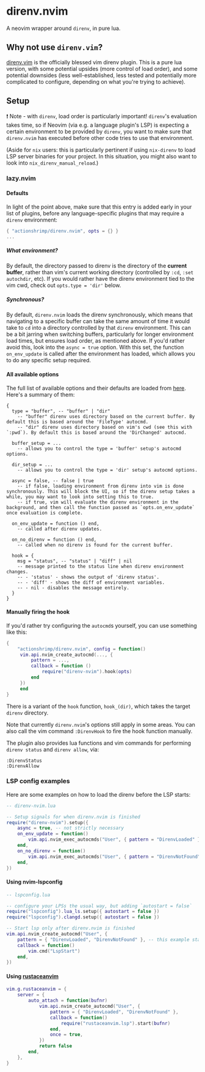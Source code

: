 # direnv.nvim

A neovim wrapper around `direnv`, in pure lua.

## Why not use `direnv.vim`?

[direnv.vim](https://github.com/direnv/direnv.vim) is the officially blessed vim direnv plugin. This is a pure lua version, with some potential upsides (more control of load order), and some potential downsides (less well-established, less tested and potentially more complicated to configure, depending on what you're trying to achieve).

## Setup

:exclamation: Note - with `direnv`, load order is particularly important! `direnv`'s evaluation takes time, so if Neovim (via e.g. a language plugin's LSP) is expecting a certain environment to be provided by `direnv`, you want to make sure that `direnv.nvim` has executed before other code tries to use that environment.

(Aside for `nix` users: this is particularly pertinent if using `nix-direnv` to load LSP server binaries for your project. In this situation, you might also want to look into `nix_direnv_manual_reload`.)

### lazy.nvim

#### Defaults

In light of the point above, make sure that this entry is added early in your list of plugins, before any language-specific plugins that may require a `direnv` environment:

```lua
{ "actionshrimp/direnv.nvim", opts = {} }
...
```

##### What environment?

By default, the directory passed to direnv is the directory of the __current buffer__, rather than vim's current working directory (controlled by `:cd`, `:set autochdir`, etc). If you would rather have the direnv environment tied to the vim cwd, check out `opts.type = 'dir'` below.

##### Synchronous?

By default, `direnv.nvim` loads the direnv synchronously, which means that navigating to a specific buffer can take the same amount of time it would take to `cd` into a directory controlled by that `direnv` environment. This can be a bit jarring when switching buffers, particularly for longer environment load times, but ensures load order, as mentioned above. If you'd rather avoid this, look into the `async = true` option. With this set, the function `on_env_update` is called after the environment has loaded, which allows you to do any specific setup required.

#### All available options

The full list of available options and their defaults are loaded from [here](./lua/direnv-nvim/opts.lua). Here's a summary of them:

```
{
  type = "buffer", -- "buffer" | "dir"
    -- "buffer" direnv uses directory based on the current buffer. By default this is based around the 'FileType' autocmd.
    -- "dir" direnv uses directory based on vim's cwd (see this with `:pwd`). By default this is based around the 'DirChanged' autocmd.

  buffer_setup = ...
    -- allows you to control the type = 'buffer' setup's autocmd options.

  dir_setup = ...
    -- allows you to control the type = 'dir' setup's autocmd options.

  async = false, -- false | true
    -- if false, loading environment from direnv into vim is done synchronously. This will block the UI, so if the direnv setup takes a while, you may want to look into setting this to true.
    -- if true, vim will evaluate the direnv environment in the background, and then call the function passed as `opts.on_env_update` once evaluation is complete.

  on_env_update = function () end,
    -- called after direnv updates.

  on_no_direnv = function () end,
    -- called when no direnv is found for the current buffer.

  hook = {
    msg = "status", -- "status" | "diff" | nil
    -- message printed to the status line when direnv environment changes.
    -- - 'status' - shows the output of 'direnv status'.
    -- - 'diff' - shows the diff of environment variables.
    -- - nil - disables the message entirely.
  }
}
```

#### Manually firing the hook

If you'd rather try configuring the `autocmd`s yourself, you can use something like this:

```lua
{
    "actionshrimp/direnv.nvim", config = function() 
     vim.api.nvim_create_autocmd(..., {
         pattern = ...,
         callback = function ()
             require("direnv-nvim").hook(opts)
         end
     })
     end
}
```

There is a variant of the `hook` function, `hook_(dir)`, which takes the target `direnv` directory.

Note that currently `direnv.nvim`'s options still apply in some areas. You can also call the vim command `:DirenvHook` to fire the hook function manually.

The plugin also provides lua functions and vim commands for performing `direnv status` and `direnv allow`, via:

```
:DirenvStatus
:DirenvAllow
```

### LSP config examples

Here are some examples on how to load the direnv before the LSP starts:

``` lua
-- direnv-nvim.lua

-- Setup signals for when direnv.nvim is finished
require("direnv-nvim").setup({
	async = true, -- not strictly necessary
	on_env_update = function()
		vim.api.nvim_exec_autocmds("User", { pattern = "DirenvLoaded" })
	end,
	on_no_direnv = function()
		vim.api.nvim_exec_autocmds("User", { pattern = "DirenvNotFound" })
	end,
})
```

#### Using nvim-lspconfig

``` lua
-- lspconfig.lua

-- configure your LPSs the usual way, but adding `autostart = false`
require("lspconfig").lua_ls.setup({ autostart = false })
require("lspconfig").clangd.setup({ autostart = false })

-- Start lsp only after direnv.nvim is finished
vim.api.nvim_create_autocmd("User", {
	pattern = { "DirenvLoaded", "DirenvNotFound" }, -- this example starts the lsp when the direnv was loaded or when there is no .envrc found
	callback = function()
		vim.cmd("LspStart")
	end,
})
```

#### Using [rustaceanvim](https://github.com/mrcjkb/rustaceanvim)

``` lua
vim.g.rustaceanvim = {
	server = {
		auto_attach = function(bufnr)
			vim.api.nvim_create_autocmd("User", {
				pattern = { "DirenvLoaded", "DirenvNotFound" },
				callback = function()
					require("rustaceanvim.lsp").start(bufnr)
				end,
				once = true,
			})
			return false
		end,
	},
}
```
